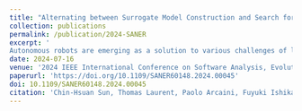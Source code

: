 ```yaml
---
title: "Alternating between Surrogate Model Construction and Search for Configurations of an Autonomous Delivery System"
collection: publications
permalink: /publication/2024-SANER
excerpt: '
Autonomous robots are emerging as a solution to various challenges of last mile goods delivery, like reducing traffic congestion, pollution, and costs. The configuration of an autonomous delivery robots system requires balancing aspects like delivery rate, cost of robots’ operation, and required monitoring efforts. Our industry partner Panasonic is employing a search-based approach to find the configurations of the system that optimise these three aspects for a given set of customers’ orders. The approach uses a simulator to assess the different configurations in the fitness functions’ computation. Due to the high cost of the simulation, the whole search-based approach is computationally expensive. A classic approach to speed up such approaches is to use surrogate models trained on example simulation data that allow to approximate the results of a simulated configuration with negligible computational cost. A risk when using such approaches is to underestimate the cost of building the surrogate model itself, that can exceed the computational gain obtained during the search, thus making the adoption of surrogate models detrimental. In this work, we propose an approach in which the surrogate model is not trained before the search; instead, the approach alternates between training the model on subsets of data of increasing size, and searching using these cheaper models until the search stagnates. Experiments over 144,000 settings of the search show that the proposed approach can significantly reduce the cost of searching for configurations, while having an acceptable impact on the quality of the configurations it finds.'
date: 2024-07-16
venue: '2024 IEEE International Conference on Software Analysis, Evolution and Reengineering, Rovaniemi, Finland, 2024, pp. 383-394 (SANER 2024, Industry Track) '
paperurl: 'https://doi.org/10.1109/SANER60148.2024.00045'
doi: 10.1109/SANER60148.2024.00045
citation: 'Chin-Hsuan Sun, Thomas Laurent, Paolo Arcaini, Fuyuki Ishikawa. (2024). Alternating Between Surrogate Model Construction and Search for Configurations of an Autonomous Delivery System. <i>2024 IEEE International Conference on Software Analysis, Evolution and Reengineering (SANER), Rovaniemi, Finland, 2024, pp. 383-394</i>.'
---
```


